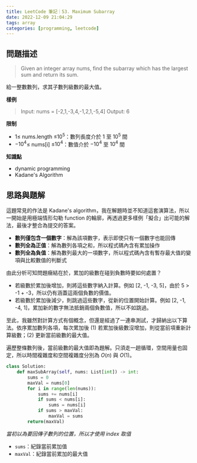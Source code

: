 ```yaml
---
title: LeetCode 筆記｜53. Maximum Subarray
date: 2022-12-09 21:04:29
tags: array
categories: [programming, leetcode]
---
```


## 問題描述
> Given an integer array nums, find the subarray which has the largest sum and return its sum.

給一整數數列，求其子數列級數的最大值。

**樣例**
> Input: nums = [-2,1,-3,4,-1,2,1,-5,4]
> Output: 6

<!--more-->

**限制**
- $1$$\leq$ nums.length $\leq$$10^5$：數列長度介於 $1$ 至 $10^5$ 間
- $-10^4$$\leq$ nums[i] $\leq$$10^4$：數值介於 $-10^4$ 至 $10^4$ 間

**知識點**
- dynamic programming
- Kadane's Algorithm

## 思路與題解
這題常見的作法是 Kadane's algorithm，我在解題時並不知道這套演算法，所以一開始是用極端情形勾勒 function 的輪廓，再透過更多樣例「擬合」出可能的解法，最後才整合為提交的答案。

- **數列僅包含一個數字**：解為該項數字，表示即使只有一個數字也能回傳
- **數列全為正值**：解為數列各項之和，所以程式碼內含有累加操作
- **數列全為負值**：解為數列最大的一項數字，所以程式碼內含有暫存最大值的變項與比較數值的判斷式

由此分析可知問題癥結在於，累加的級數在碰到負數時要如何處置？
- 若級數於累加後增加，則將這些數字納入計算。例如 [2, -1, -3, 5]，由於 5 > -1 + -3，所以仍有涵蓋這兩個負數的價值。
- 若級數於累加後減少，則跳過這些數字，從新的位置開始計算。例如 [2, -1, -4, 1]，累加新的數字無法抵銷兩個負數值，所以不如跳過。

至此，我雖然對計算方式有個概念，但還是經過了一連串測試，才歸納出以下算法。依序累加數列各項，每次累加後 (1) 若累加後級數沒增加，則從當前項重新計算級數；(2) 更新當前級數的最大值。

遍歷整條數列後，當前級數的最大值即為題解。只須走一趟循環，空間用量也固定，所以時間複雜度和空間複雜度分別為 $O(n)$ 與 $O(1)$。

```python
class Solution:
    def maxSubArray(self, nums: List[int]) -> int:
        sums = 0
        maxVal = nums[0]
        for i in range(len(nums)):
            sums += nums[i]
            if sums < nums[i]:
                sums = nums[i]
            if sums > maxVal:
                maxVal = sums
        return(maxVal)
```
*當初以為要回傳子數列的位置，所以才使用 index 取值*
- `sums`：紀錄當前累加值
- `maxVal`：紀錄當前累加的最大值